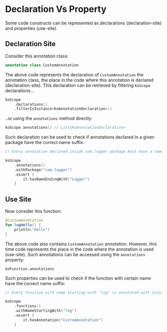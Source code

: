 # Declaration Vs Property

Some code constructs can be represented as declarations (declaration-site) and properties (use-site).&#x20;

## Declaration Site

Consider this annotation class:

```kotlin
annotation class CustomAnnotation
```

The above code represents the declaration of `CustomAnnotation` the annotation class, the place in the code where this annotation is declared (declaration-site). This declaration can be retrieved by filtering `KoScope` declarations...

```kotlin
koScope
    .declarations()
    .filterIsInstance<KoAnnotationDeclaration>()
```

..or using the `annotations` method directly:

```kotlin
koScope.annotations() // List<KoAnnotationDeclaration>
```

Such declaration can be used to check if annotations declared in a given package have the correct name suffix:

```kotlin
// Every annotation declared inside com.logger package must have a name ending with "Logger"

koScope
    .annotations()
    .withPackage("com.logger")
    .assert {
        it.hasNameEndingWith("Logger")
    }
```

## Use Site

Now consider this function:

```kotlin
@CustomAnnotation
fun logHello() {
    println("Hello")
}
```

The above code also contains `CustomAnnotation` annotation. However, this time code represents the place in the code where the annotation is used (use-site). Such annotations can be accessed using the `annotations` property:

```
koFunction.annotations
```

Such properties can be used to check if the function with certain name have the correct name suffix:

```kotlin
// Every function with name starting with "log" is annotated with CustomAnnotation

koScope
    .functions()
    .withNameStartingWith("log")
    .assert {
        it.hasAnnotation("CustomAnnotation")
    }
```



